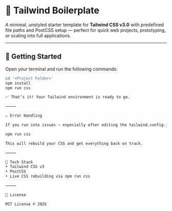 # 🌟 Tailwind Boilerplate

A minimal, unstyled starter template for **Tailwind CSS v3.0** with predefined file paths and PostCSS setup — perfect for quick web projects, prototyping, or scaling into full applications.

---

## 🚀 Getting Started

Open your terminal and run the following commands:

```bash
cd '<Project Folder>'
npm install
npm run css

✅ That’s it! Your Tailwind environment is ready to go.

⸻

⚠️ Error Handling

If you run into issues — especially after editing the tailwind.config.js file — simply re-run:

npm run css

This will rebuild your CSS and get everything back on track.

⸻

🧰 Tech Stack
• Tailwind CSS v3
• PostCSS
• Live CSS rebuilding via npm run css

⸻

📝 License

MIT License © 2025
```

